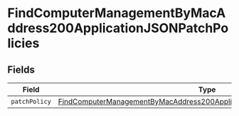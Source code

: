 # FindComputerManagementByMacAddress200ApplicationJSONPatchPolicies


## Fields

| Field                                                                                                                                                                                   | Type                                                                                                                                                                                    | Required                                                                                                                                                                                | Description                                                                                                                                                                             |
| --------------------------------------------------------------------------------------------------------------------------------------------------------------------------------------- | --------------------------------------------------------------------------------------------------------------------------------------------------------------------------------------- | --------------------------------------------------------------------------------------------------------------------------------------------------------------------------------------- | --------------------------------------------------------------------------------------------------------------------------------------------------------------------------------------- |
| `patchPolicy`                                                                                                                                                                           | [FindComputerManagementByMacAddress200ApplicationJSONPatchPoliciesPatchPolicy](../../models/operations/findcomputermanagementbymacaddress200applicationjsonpatchpoliciespatchpolicy.md) | :heavy_minus_sign:                                                                                                                                                                      | N/A                                                                                                                                                                                     |